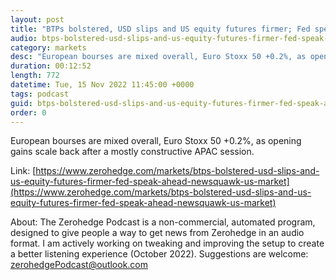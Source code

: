 ```yaml
---
layout: post
title: "BTPs bolstered, USD slips and US equity futures firmer; Fed speak ahead - Newsquawk US Market Open"
audio: btps-bolstered-usd-slips-and-us-equity-futures-firmer-fed-speak-ahead-newsquawk-us-market-0
category: markets
desc: "European bourses are mixed overall, Euro Stoxx 50 +0.2%, as opening gains scale back after a mostly constructive APAC session."
duration: 00:12:52
length: 772
datetime: Tue, 15 Nov 2022 11:45:00 +0000
tags: podcast
guid: btps-bolstered-usd-slips-and-us-equity-futures-firmer-fed-speak-ahead-newsquawk-us-market-0
order: 0
---
```

European bourses are mixed overall, Euro Stoxx 50 +0.2%, as opening gains scale back after a mostly constructive APAC session.

Link: [https://www.zerohedge.com/markets/btps-bolstered-usd-slips-and-us-equity-futures-firmer-fed-speak-ahead-newsquawk-us-market](https://www.zerohedge.com/markets/btps-bolstered-usd-slips-and-us-equity-futures-firmer-fed-speak-ahead-newsquawk-us-market)

About: The Zerohedge Podcast is a non-commercial, automated program, designed to give people a way to get news from Zerohedge in an audio format.  I am actively working on tweaking and improving the setup to create a better listening experience (October 2022).  Suggestions are welcome: [zerohedgePodcast@outlook.com](mailto:zerohedgePodcast@outlook.com)